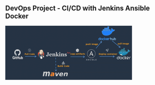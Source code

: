 ## DevOps Project   - CI/CD with Jenkins Ansible Docker

<p align="left">
 <img width="400px" src="project.png" alt="qr"/>
</p>
